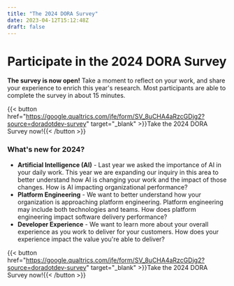 ```yaml
---
title: "The 2024 DORA Survey"
date: 2023-04-12T15:12:48Z
draft: false
---
```


# Participate in the 2024 DORA Survey

**The survey is now open!** Take a moment to reflect on your work, and share your experience to enrich this year's research. Most participants are able to complete the survey in about 15 minutes.

{{< button href="https://google.qualtrics.com/jfe/form/SV_8uCHA4aRzcGDjg2?source=doradotdev-survey" target="_blank" >}}Take the 2024 DORA Survey now!{{< /button >}}

### What's new for 2024?

* **Artificial Intelligence (AI)** - Last year we asked the importance of AI in your daily work. This year we are expanding our inquiry in this area to better understand how AI is changing your work and the impact of those changes. How is AI impacting organizational performance?
* **Platform Engineering** - We want to better understand how your organization is approaching platform engineering. Platform engineering may include both technologies and teams. How does platform engineering impact software delivery performance?
* **Developer Experience** - We want to learn more about your overall experience as you work to deliver for your customers. How does your experience impact the value you're able to deliver?

{{< button href="https://google.qualtrics.com/jfe/form/SV_8uCHA4aRzcGDjg2?source=doradotdev-survey" target="_blank" >}}Take the 2024 DORA Survey now!{{< /button >}}


<!--
### The 2023 Accelerate State of DevOps survey is now closed.
Thank you to everyone who participated! Your responses informed the [Accelerate State of DevOps 2023 Report](/dora-report-2023).

To be notified of future research study participation opportunities, [join the DORA community](https://dora.community).
-->

